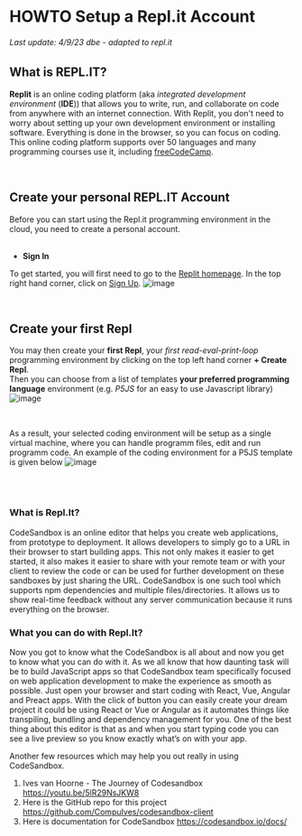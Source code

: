 # **HOWTO Setup a Repl.it Account**
###### Last update: 4/9/23 dbe - adapted to repl.it

## What is REPL.IT?  
**Replit** is an online coding platform (aka *integrated development environment* (**IDE**)) that allows you to write, run, and collaborate on code from anywhere with an internet connection. With Replit, you don't need to worry about setting up your own development environment or installing software. Everything is done in the browser, so you can focus on coding.  This online coding platform supports over 50 languages and many programming courses use it, including [freeCodeCamp](https://www.freecodecamp.org/learn).

</br>

## Create your personal REPL.IT Account

Before you can start using the Repl.it programming environment in the cloud, you need to create a personal account.  
</br>
- **Sign In**

To get started, you will first need to go to the [Replit homepage](https://replit.com/). In the top right hand corner, click on [Sign Up](https://replit.com/signup).
![image](https://github.com/sawubona-repo/KETE-HS23-WORK/assets/52699611/0023298d-b3b2-4b81-96dd-ebe0d47ba469)

</br>

## Create your first Repl

You may then create your **first Repl**, your *first read-eval-print-loop* programming environment by clicking on the top left hand corner **+ Create Repl**.  
Then you can choose from a list of templates **your preferred programming language** environment (e.g. *P5JS* for an easy to use Javascript library)   
![image](https://github.com/sawubona-repo/KETE-HS23-WORK/assets/52699611/ed0b4de8-a12d-4652-b28f-027d6d455e6a)

</br>

As a result, your selected coding environment will be setup as a single virtual machine, where you can handle programm files, edit and run programm code. An example of the coding environment for a P5JS template is given below
![image](https://github.com/sawubona-repo/KETE-HS23-WORK/assets/52699611/4cb60186-77b1-46bc-b0ce-7551ece6c27a)

</br>
</br>
  
### What is Repl.It?
CodeSandbox is an online editor that helps you create web applications, from prototype to deployment. It allows developers to simply go to a URL in their browser to start building apps. This not only makes it easier to get started, it also makes it easier to share with your remote team or with your client to review the code or can be used for further development on these sandboxes by just sharing the URL. CodeSandbox is one such tool which supports npm dependencies and multiple files/directories. It allows us to show real-time feedback without any server communication because it runs everything on the browser.
</br>

### What you can do with Repl.It?
Now you got to know what the CodeSandbox is all about and now you get to know what you can do with it. As we all know that how daunting task will be to build JavaScript apps so that CodeSandbox team specifically focused on web application development to make the experience as smooth as possible. Just open your browser and start coding with React, Vue, Angular and Preact apps. With the click of button you can easily create your dream project it could be using React or Vue or Angular as it automates things like transpiling, bundling and dependency management for you. One of the best thing about this editor is that as and when you start typing code you can see a live preview so you know exactly what’s on with your app.
</br>

Another few resources which may help you out really in using CodeSandbox.
1. Ives van Hoorne - The Journey of Codesandbox https://youtu.be/5lR29NsJKW8
2. Here is the GitHub repo for this project https://github.com/CompuIves/codesandbox-client
3. Here is documentation for CodeSandbox https://codesandbox.io/docs/

